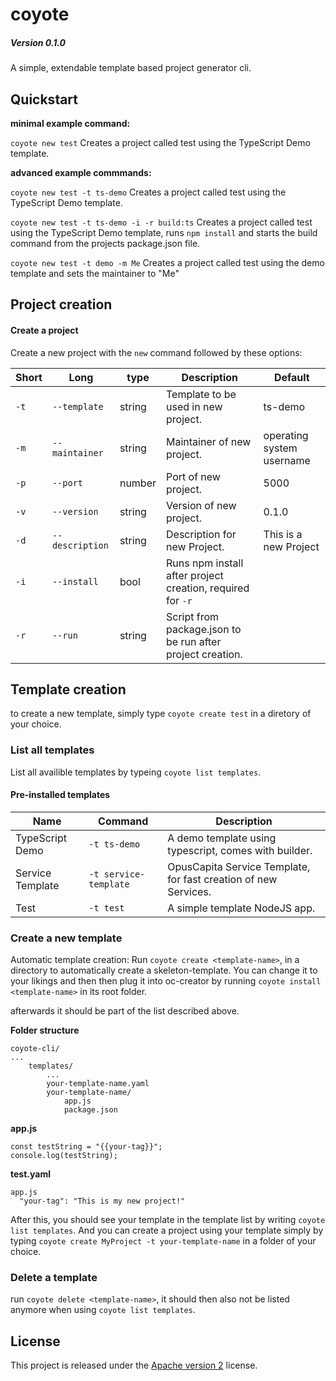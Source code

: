 # coyote
##### **Version 0.1.0**

A simple, extendable template based project generator cli.

## Quickstart

**minimal example command:**

```coyote new test``` Creates a project called test using the TypeScript Demo template.

**advanced example commmands:**

```coyote new test -t ts-demo``` Creates a project called test using the TypeScript Demo template.

```coyote new test -t ts-demo -i -r build:ts``` Creates a project called test using the TypeScript Demo template, runs ```npm install``` and starts the build command from the projects package.json file.

```coyote new test -t demo -m Me``` Creates a project called test using the demo template and sets the maintainer to "Me"

## Project creation

#### Create a project

Create a new project with the ```new``` command followed by these options:

| Short   | Long            | type   | Description                                                    | Default                   |
| ------- | --------------- | ------ | -------------------------------------------------------------- | ------------------------- |
| `-t`    | `--template`    | string | Template to be used in new project.                            | ts-demo                   |
| `-m`    | `--maintainer`  | string | Maintainer of new project.                                     | operating system username |
| `-p`    | `--port`        | number | Port of new project.                                           | 5000                      |
| `-v`    | `--version`     | string | Version of new project.                                        | 0.1.0                     |
| `-d`    | `--description` | string | Description for new Project.                                   | This is a new Project     |
| `-i`    | `--install`     | bool   | Runs npm install after project creation, required for `-r`     |                           |
| `-r`    | `--run`         | string | Script from package.json to be run after project creation.     |                           |

## Template creation

to create a new template, simply type ```coyote create test``` in a diretory of your choice.

### List all templates

List all availible templates by typeing ```coyote list templates```.

#### Pre-installed templates
| Name             | Command               | Description                                                     |
| ---------------- | --------------------- | --------------------------------------------------------------- |
| TypeScript Demo  | `-t ts-demo`          | A demo template using typescript, comes with builder.           |
| Service Template | `-t service-template` | OpusCapita Service Template, for fast creation of new Services. |
| Test             | `-t test`             | A simple template NodeJS app.                                   |

### Create a new template

Automatic template creation:
Run ```coyote create <template-name>```, in a directory to automatically create a skeleton-template. You can change it to your likings and then then plug it into oc-creator by running ```coyote install <template-name>``` in its root folder.

afterwards it should be part of the list described above.

**Folder structure**
````
coyote-cli/
...
    templates/
        ...
        your-template-name.yaml
        your-template-name/
            app.js
            package.json
````

**app.js**
````
const testString = "{{your-tag}}";
console.log(testString);
````

**test.yaml**
````
app.js
  "your-tag": "This is my new project!"
````

After this, you should see your template in the template list by writing ```coyote list templates```. And you can create a project using your template simply by typing ```coyote create MyProject -t your-template-name``` in a folder of your choice.

### Delete a template

run ```coyote delete <template-name>```, it should then also not be listed anymore when using ```coyote list templates```.

## License

This project is released under the [Apache version 2](LICENSE) license.
